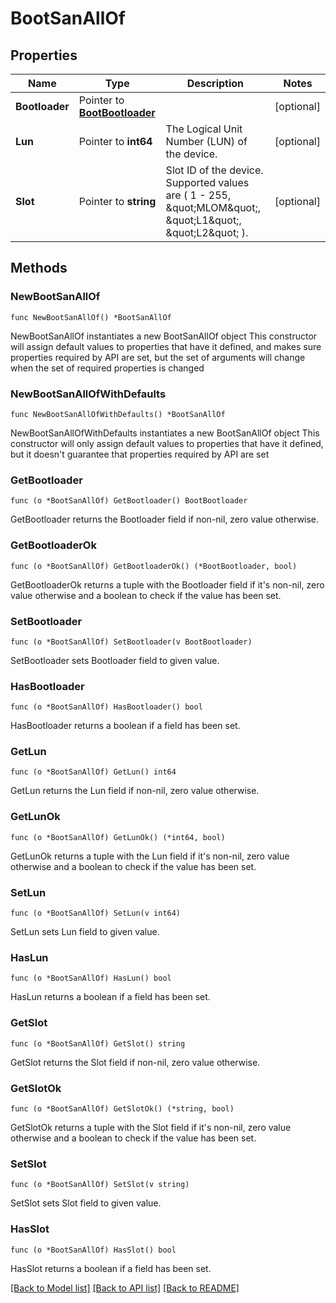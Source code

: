 # BootSanAllOf

## Properties

Name | Type | Description | Notes
------------ | ------------- | ------------- | -------------
**Bootloader** | Pointer to [**BootBootloader**](boot.Bootloader.md) |  | [optional] 
**Lun** | Pointer to **int64** | The Logical Unit Number (LUN) of the device. | [optional] 
**Slot** | Pointer to **string** | Slot ID of the device. Supported values are ( 1 - 255, \&quot;MLOM\&quot;, \&quot;L1\&quot;, \&quot;L2\&quot; ). | [optional] 

## Methods

### NewBootSanAllOf

`func NewBootSanAllOf() *BootSanAllOf`

NewBootSanAllOf instantiates a new BootSanAllOf object
This constructor will assign default values to properties that have it defined,
and makes sure properties required by API are set, but the set of arguments
will change when the set of required properties is changed

### NewBootSanAllOfWithDefaults

`func NewBootSanAllOfWithDefaults() *BootSanAllOf`

NewBootSanAllOfWithDefaults instantiates a new BootSanAllOf object
This constructor will only assign default values to properties that have it defined,
but it doesn't guarantee that properties required by API are set

### GetBootloader

`func (o *BootSanAllOf) GetBootloader() BootBootloader`

GetBootloader returns the Bootloader field if non-nil, zero value otherwise.

### GetBootloaderOk

`func (o *BootSanAllOf) GetBootloaderOk() (*BootBootloader, bool)`

GetBootloaderOk returns a tuple with the Bootloader field if it's non-nil, zero value otherwise
and a boolean to check if the value has been set.

### SetBootloader

`func (o *BootSanAllOf) SetBootloader(v BootBootloader)`

SetBootloader sets Bootloader field to given value.

### HasBootloader

`func (o *BootSanAllOf) HasBootloader() bool`

HasBootloader returns a boolean if a field has been set.

### GetLun

`func (o *BootSanAllOf) GetLun() int64`

GetLun returns the Lun field if non-nil, zero value otherwise.

### GetLunOk

`func (o *BootSanAllOf) GetLunOk() (*int64, bool)`

GetLunOk returns a tuple with the Lun field if it's non-nil, zero value otherwise
and a boolean to check if the value has been set.

### SetLun

`func (o *BootSanAllOf) SetLun(v int64)`

SetLun sets Lun field to given value.

### HasLun

`func (o *BootSanAllOf) HasLun() bool`

HasLun returns a boolean if a field has been set.

### GetSlot

`func (o *BootSanAllOf) GetSlot() string`

GetSlot returns the Slot field if non-nil, zero value otherwise.

### GetSlotOk

`func (o *BootSanAllOf) GetSlotOk() (*string, bool)`

GetSlotOk returns a tuple with the Slot field if it's non-nil, zero value otherwise
and a boolean to check if the value has been set.

### SetSlot

`func (o *BootSanAllOf) SetSlot(v string)`

SetSlot sets Slot field to given value.

### HasSlot

`func (o *BootSanAllOf) HasSlot() bool`

HasSlot returns a boolean if a field has been set.


[[Back to Model list]](../README.md#documentation-for-models) [[Back to API list]](../README.md#documentation-for-api-endpoints) [[Back to README]](../README.md)


